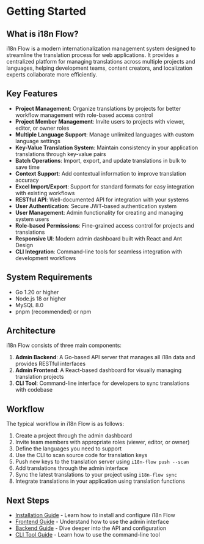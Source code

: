 # Getting Started

## What is i18n Flow?

i18n Flow is a modern internationalization management system designed to streamline the translation process for web applications. It provides a centralized platform for managing translations across multiple projects and languages, helping development teams, content creators, and localization experts collaborate more efficiently.

## Key Features

- **Project Management**: Organize translations by projects for better workflow management with role-based access control
- **Project Member Management**: Invite users to projects with viewer, editor, or owner roles
- **Multiple Language Support**: Manage unlimited languages with custom language settings
- **Key-Value Translation System**: Maintain consistency in your application translations through key-value pairs
- **Batch Operations**: Import, export, and update translations in bulk to save time
- **Context Support**: Add contextual information to improve translation accuracy
- **Excel Import/Export**: Support for standard formats for easy integration with existing workflows
- **RESTful API**: Well-documented API for integration with your systems
- **User Authentication**: Secure JWT-based authentication system
- **User Management**: Admin functionality for creating and managing system users
- **Role-based Permissions**: Fine-grained access control for projects and translations
- **Responsive UI**: Modern admin dashboard built with React and Ant Design
- **CLI Integration**: Command-line tools for seamless integration with development workflows

## System Requirements

- Go 1.20 or higher
- Node.js 18 or higher
- MySQL 8.0
- pnpm (recommended) or npm

## Architecture

i18n Flow consists of three main components:

1. **Admin Backend**: A Go-based API server that manages all i18n data and provides RESTful interfaces
2. **Admin Frontend**: A React-based dashboard for visually managing translation projects
3. **CLI Tool**: Command-line interface for developers to sync translations with codebase

## Workflow

The typical workflow in i18n Flow is as follows:

1. Create a project through the admin dashboard
2. Invite team members with appropriate roles (viewer, editor, or owner)
3. Define the languages you need to support
4. Use the CLI to scan source code for translation keys
5. Push new keys to the translation server using `i18n-flow push --scan`
6. Add translations through the admin interface
7. Sync the latest translations to your project using `i18n-flow sync`
8. Integrate translations in your application using translation functions

## Next Steps

- [Installation Guide](/en/guide/installation) - Learn how to install and configure i18n Flow
- [Frontend Guide](/en/guide/frontend-guide) - Understand how to use the admin interface
- [Backend Guide](/en/guide/backend-guide) - Dive deeper into the API and configuration
- [CLI Tool Guide](/en/guide/cli-guide) - Learn how to use the command-line tool
